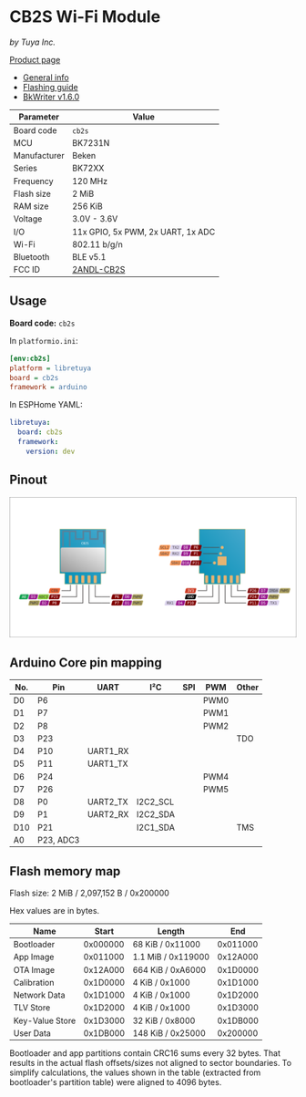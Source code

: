 # CB2S Wi-Fi Module

*by Tuya Inc.*

[Product page](https://developer.tuya.com/en/docs/iot/cb2s-module-datasheet?id=Kafgfsa2aaypq)

- [General info](../../docs/platform/beken-72xx/README.md)
- [Flashing guide](../../docs/platform/beken-72xx/flashing.md)
- [BkWriter v1.6.0](https://images.tuyacn.com/smart/bk_writer1.60/bk_writer1.60.exe)

Parameter    | Value
-------------|------------------------------------------
Board code   | `cb2s`
MCU          | BK7231N
Manufacturer | Beken
Series       | BK72XX
Frequency    | 120 MHz
Flash size   | 2 MiB
RAM size     | 256 KiB
Voltage      | 3.0V - 3.6V
I/O          | 11x GPIO, 5x PWM, 2x UART, 1x ADC
Wi-Fi        | 802.11 b/g/n
Bluetooth    | BLE v5.1
FCC ID       | [2ANDL-CB2S](https://fccid.io/2ANDL-CB2S)

## Usage

**Board code:** `cb2s`

In `platformio.ini`:

```ini
[env:cb2s]
platform = libretuya
board = cb2s
framework = arduino
```

In ESPHome YAML:

```yaml
libretuya:
  board: cb2s
  framework:
    version: dev
```

## Pinout

![Pinout](pinout_cb2s.svg)

## Arduino Core pin mapping

No. | Pin       | UART     | I²C      | SPI | PWM  | Other
----|-----------|----------|----------|-----|------|------
D0  | P6        |          |          |     | PWM0 |
D1  | P7        |          |          |     | PWM1 |
D2  | P8        |          |          |     | PWM2 |
D3  | P23       |          |          |     |      | TDO
D4  | P10       | UART1_RX |          |     |      |
D5  | P11       | UART1_TX |          |     |      |
D6  | P24       |          |          |     | PWM4 |
D7  | P26       |          |          |     | PWM5 |
D8  | P0        | UART2_TX | I2C2_SCL |     |      |
D9  | P1        | UART2_RX | I2C2_SDA |     |      |
D10 | P21       |          | I2C1_SDA |     |      | TMS
A0  | P23, ADC3 |          |          |     |      |

## Flash memory map

Flash size: 2 MiB / 2,097,152 B / 0x200000

Hex values are in bytes.

Name            | Start    | Length             | End
----------------|----------|--------------------|---------
Bootloader      | 0x000000 | 68 KiB / 0x11000   | 0x011000
App Image       | 0x011000 | 1.1 MiB / 0x119000 | 0x12A000
OTA Image       | 0x12A000 | 664 KiB / 0xA6000  | 0x1D0000
Calibration     | 0x1D0000 | 4 KiB / 0x1000     | 0x1D1000
Network Data    | 0x1D1000 | 4 KiB / 0x1000     | 0x1D2000
TLV Store       | 0x1D2000 | 4 KiB / 0x1000     | 0x1D3000
Key-Value Store | 0x1D3000 | 32 KiB / 0x8000    | 0x1DB000
User Data       | 0x1DB000 | 148 KiB / 0x25000  | 0x200000

Bootloader and app partitions contain CRC16 sums every 32 bytes. That results in the actual flash offsets/sizes not aligned to sector boundaries. To simplify calculations, the values shown in the table (extracted from bootloader's partition table) were aligned to 4096 bytes.
